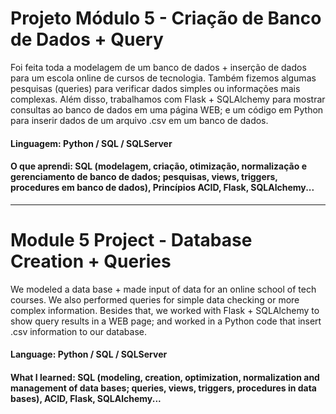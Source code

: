 # Projeto Módulo 5 - Criação de Banco de Dados + Query

Foi feita toda a modelagem de um banco de dados + inserção de dados para um escola online de cursos de tecnologia. Também fizemos algumas pesquisas (queries) para verificar dados simples ou informações mais complexas.
Além disso, trabalhamos com Flask + SQLAlchemy para mostrar consultas ao banco de dados em uma página WEB; e um código em Python para inserir dados de um arquivo .csv em um banco de dados.

#### Linguagem: Python / SQL / SQLServer
#### O que aprendi: SQL (modelagem, criação, otimização, normalização e gerenciamento de banco de dados; pesquisas, views, triggers, procedures em banco de dados), Princípios ACID, Flask, SQLAlchemy...
_____

# Module 5 Project - Database Creation + Queries

We modeled a data base + made input of data for an online school of tech courses. We also performed queries for simple data checking or more complex information.
Besides that, we worked with Flask + SQLAlchemy to show query results in a WEB page; and worked in a Python code that insert .csv information to our database.

#### Language: Python / SQL / SQLServer
#### What I learned: SQL (modeling, creation, optimization, normalization and management of data bases; queries, views, triggers, procedures in data bases), ACID, Flask, SQLAlchemy...

